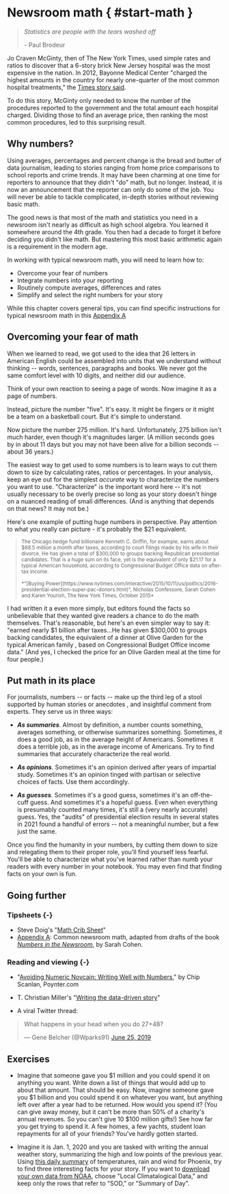 # Newsroom math { #start-math }

>*Statistics are people with the tears washed off*
>
>\- Paul Brodeur

Jo Craven McGinty, then of The New York Times, used simple rates and ratios to discover that a 6-story brick New Jersey hospital was the most expensive in the nation. In 2012, Bayonne Medical Center "charged the highest amounts in the country for nearly one-quarter of the most common hospital treatments," the [Times story said](https://www.nytimes.com/2013/05/17/business/bayonne-medical-center-has-highest-us-billing-rates.html).

To do this story, McGinty only needed to know the number of the procedures reported to the government and the total amount each hospital charged. Dividing those to find an average price, then ranking the most common procedures, led to this surprising result.

## Why numbers?

Using averages, percentages and percent change is the bread and butter of data journalism, leading to stories ranging from home price comparisons to school reports and crime trends. It may have been charming at one time for reporters to announce that they didn't "do" math, but no longer. Instead, it is now an announcement that the reporter can only do some of the job. You will never be able to tackle complicated, in-depth stories without reviewing basic math.

The good news is that most of the math and statistics you need in a newsroom isn't nearly as difficult as high school algebra. You learned it somewhere around the 4th grade. You then had a decade to forget it before deciding you didn't like math. But mastering this most basic arithmetic again is a requirement in the modern age.

In working with typical newsroom math, you will need to learn how to:

* Overcome your fear of numbers
* Integrate numbers into your reporting 
* Routinely compute averages, differences and rates 
* Simplify and select the right numbers for your story

While this chapter covers general tips, you can find specific instructions for typical newsroom math in this [Appendix A](#appendix-math)

## Overcoming your fear of math

When we learned to read, we got used to the idea that 26 letters in American English could be assembled into units that we understand without thinking -- words, sentences, paragraphs and books. We never got the same comfort level with 10 digits, and neither did our audience.

Think of your own reaction to seeing a page of words. Now imagine it as a page of numbers.  

Instead, picture the number "five". It's easy. It might be fingers or it might be a team on a basketball court. But it's simple to understand.

Now picture the number 275 million. It's hard. Unfortunately, 275 billion isn't much harder, even though it's magnitudes larger. (A  million seconds goes by in about 11 days but you may not have been alive for a billion seconds -- about 36 years.)  

The easiest way to get used to some numbers is to learn ways to cut them down to size by calculating rates, ratios or percentages. 
In your analysis, keep an eye out for the simplest *accurate* way to characterize the numbers you want to use. "Characterize" is the important word here -- it's not usually necessary to be overly precise so long as your story doesn't hinge on a nuanced reading of small differences. (And is anything that depends on that news? It may not be.)

Here's one example of putting huge numbers in perspective.  Pay attention to what you really can picture - it's probably the $21 equivalent. 

<blockquote style="font-size:smaller;">
The Chicago hedge fund billionaire Kenneth C. Griffin, for example, earns about $68.5 million a month after taxes, according to court filings made by his wife in their divorce. He has given a total of $300,000 to groups backing Republican presidential candidates. That is a huge sum on its face, yet is the equivalent of only $21.17 for a typical American household, according to Congressional Budget Office data on after-tax income. 
<br><br>
*"[Buying Power](https://www.nytimes.com/interactive/2015/10/11/us/politics/2016-presidential-election-super-pac-donors.html)", Nicholas Confessore, Sarah Cohen and Karen Yourish, The New York Times, October 2015*
</blockquote>

I had written it a even more simply, but editors found the facts so unbelievable that they wanted give readers a chance to do the math themselves. That's reasonable, but here's an even simpler way to say it: "earned nearly $1 billion after taxes...He has given $300,000 to groups backing candidates, the equivalent of a dinner at Olive Garden for the typical American family , based on Congressional Budget Office income data."   (And yes, I checked the price for an Olive Garden meal at the time for four people.)

## Put math in its place

For journalists, numbers -- or facts -- make up the third leg of a stool supported by human stories or anecdotes , and insightful comment from experts. They serve us in three ways:

* **_As summaries_**. Almost by definition, a number counts something, averages something, or otherwise summarizes something. Sometimes, it does a good job, as in the average height of Americans. Sometimes it does a terrible job, as in the average income of Americans. Try to find summaries that accurately characterize the real world.

* **_As opinions_**. Sometimes it's an opinion derived after years of impartial study. Sometimes it's an opinion tinged with partisan or selective choices of facts. Use them accordingly.

* **_As guesses_**. Sometimes it's a good guess, sometimes it's an off-the-cuff guess. And sometimes it's a hopeful guess. Even when everything is presumably counted many times, it's still a (very nearly accurate) guess. Yes, the "audits" of presidential election results in several states in 2021 found a handful of errors -- not a meaningful number, but a few just the same.

Once you find the humanity in your numbers, by cutting them down to size and relegating them to their proper role, you'll find yourself less fearful. You'll be able to characterize what you've learned rather than numb your readers with every number in your notebook. You may even find that finding facts on your own is fun.


## Going further 

### Tipsheets {-}

* Steve Doig's "[Math Crib Sheet](https://businessjournalism.org/2017/09/newsroom-math-crib-sheet/)"
* [Appendix A](#appendix-math): Common newsroom math, adapted from drafts of the book  *[Numbers in the Newsroom](https://www.ire.org/product/numbers-in-the-newsroom-using-math-and-statistics-in-news-second-edition-e-version/)*, by Sarah Cohen. 


### Reading and viewing {-}

* "[Avoiding Numeric Novcain: Writing Well with Numbers](https://www.poynter.org/news/avoiding-numeric-novocain-writing-well-numbers)," by Chip Scanlan, Poynter.com

* T. Christian Miller's "[Writing the data-driven story](https://cronkitedata.s3.amazonaws.com/docs/data-writing-tmiller.pdf)"

* A viral Twitter thread:

<blockquote class="twitter-tweet"><p lang="en" dir="ltr">What happens in your head when you do 27+48?</p>&mdash; Gene Belcher (@Wparks91) <a href="https://twitter.com/Wparks91/status/1143666051793788928?ref_src=twsrc%5Etfw">June 25, 2019</a></blockquote> <script async src="https://platform.twitter.com/widgets.js" charset="utf-8"></script>



## Exercises

* Imagine that someone gave you $1 million and you could spend it on anything you want. Write down a list of things that would add up to about that amount. That should be easy. Now, imagine someone gave you $1 billion and you could spend it on whatever you want, but anything left over after a  year had to be returned. How would you spend it? (You can give away money, but it can't be more than 50% of a charity's annual revenues. So you can't give 10 $100 million gifts!) See how far you get trying to spend it. A few homes, a few yachts, student loan repayments for all of your friends? You've hardly gotten started.

* Imagine it is Jan. 1, 2020 and you are tasked with writing the annual weather story, summarizing the high and low points of the previous year. Using [this  daily summary](https://cronkitedata.s3.amazonaws.com/xlfiles/phoenix_temperatures.xlsx) of temperatures, rain and wind for Phoenix, try to find three interesting facts for your story. If you want to [download your own data from NOAA]( https://www.ncdc.noaa.gov/cdo-web/datasets), choose "Local Climatalogical Data," and keep only the rows that refer to "SOD," or "Summary of Day".


